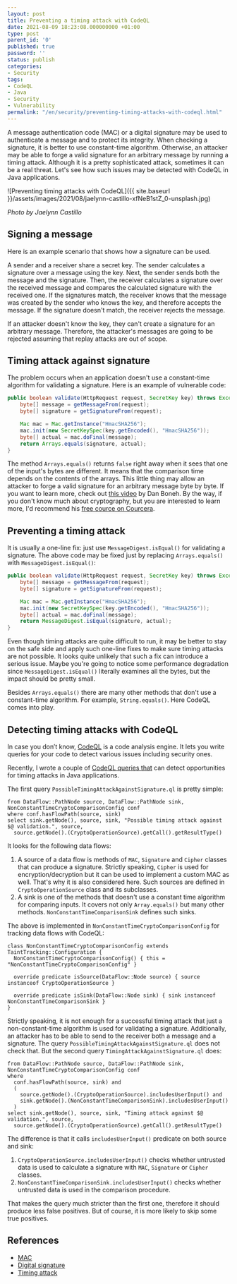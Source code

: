 ```yaml
---
layout: post
title: Preventing a timing attack with CodeQL
date: 2021-08-09 18:23:08.000000000 +01:00
type: post
parent_id: '0'
published: true
password: ''
status: publish
categories:
- Security
tags:
- CodeQL
- Java
- Security
- Vulnerability
permalink: "/en/security/preventing-timing-attacks-with-codeql.html"
---
```

A message authentication code (MAC) or a digital signature may be used to authenticate a message and to protect its integrity. When checking a signature, it is better to use constant-time algorithm. Otherwise, an attacker may be able to forge a valid signature for an arbitrary message by running a timing attack. Although it is a pretty sophisticated attack, sometimes it can be a real threat. Let's see how such issues may be detected with CodeQL in Java applications.

![Preventing timing attacks with CodeQL]({{ site.baseurl }}/assets/images/2021/08/jaelynn-castillo-xfNeB1stZ_0-unsplash.jpg)  

_Photo by Jaelynn Castillo_

  
  


## Signing a message

Here is an example scenario that shows how a signature can be used.

A sender and a receiver share a secret key. The sender calculates a signature over a message using the key. Next, the sender sends both the message and the signature. Then, the receiver calculates a signature over the received message and compares the calculated signature with the received one. If the signatures match, the receiver knows that the message was created by the sender who knows the key, and therefore accepts the message. If the signature doesn't match, the receiver rejects the message.

If an attacker doesn't know the key, they can't create a signature for an arbitrary message. Therefore, the attacker's messages are going to be rejected assuming that replay attacks are out of scope.

## Timing attack against signature

The problem occurs when an application doesn't use a constant-time algorithm for validating a signature. Here is an example of vulnerable code:

```java
public boolean validate(HttpRequest request, SecretKey key) throws Exception {
    byte[] message = getMessageFrom(request);
    byte[] signature = getSignatureFrom(request);

    Mac mac = Mac.getInstance("HmacSHA256");
    mac.init(new SecretKeySpec(key.getEncoded(), "HmacSHA256"));
    byte[] actual = mac.doFinal(message);
    return Arrays.equals(signature, actual);
}
```

The method `Arrays.equals()` returns `false` right away when it sees that one of the input's bytes are different. It means that the comparison time depends on the contents of the arrays. This little thing may allow an attacker to forge a valid signature for an arbitrary message byte by byte. If you want to learn more, check out [this video](https://www.coursera.org/lecture/crypto/timing-attacks-on-mac-verification-FHGW1) by Dan Boneh. By the way, if you don't know much about cryptography, but you are interested to learn more, I'd recommend his [free cource on Courcera](https://www.coursera.org/learn/crypto).

## Preventing a timing attack

It is usually a one-line fix: just use `MessageDigest.isEqual()` for validating a signature. The above code may be fixed just by replacing `Arrays.equals()` with `MessageDigest.isEqual()`:

```java
public boolean validate(HttpRequest request, SecretKey key) throws Exception {
    byte[] message = getMessageFrom(request);
    byte[] signature = getSignatureFrom(request);

    Mac mac = Mac.getInstance("HmacSHA256");
    mac.init(new SecretKeySpec(key.getEncoded(), "HmacSHA256"));
    byte[] actual = mac.doFinal(message);
    return MessageDigest.isEqual(signature, actual);
}
```

Even though timing attacks are quite difficult to run, it may be better to stay on the safe side and apply such one-line fixes to make sure timing attacks are not possible. It looks quite unlikely that such a fix can introduce a serious issue. Maybe you're going to notice some performance degradation since `MessageDigest.isEqual()` literally examines all the bytes, but the impact should be pretty small.

Besides `Arrays.equals()` there are many other methods that don't use a constant-time algorithm. For example, `String.equals()`. Here CodeQL comes into play.

## Detecting timing attacks with CodeQL

In case you don’t know, [CodeQL](https://securitylab.github.com/tools/codeql) is a code analysis engine. It lets you write queries for your code to detect various issues including security ones.

Recently, I wrote a couple of [CodeQL queries that](https://github.com/github/codeql/pull/6006) can detect opportunities for timing attacks in Java applications.

The first query `PossibleTimingAttackAgainstSignature.ql` is pretty simple:

```
from DataFlow::PathNode source, DataFlow::PathNode sink, NonConstantTimeCryptoComparisonConfig conf
where conf.hasFlowPath(source, sink)
select sink.getNode(), source, sink, "Possible timing attack against $@ validation.", source,
  source.getNode().(CryptoOperationSource).getCall().getResultType()
```

It looks for the following data flows:

1. A source of a data flow is methods of `MAC`, `Signature` and `Cipher` classes that can produce a signature. Strictly speaking, `Cipher` is used for encryption/decryption but it can be used to implement a custom MAC as well. That's why it is also considered here. Such sources are defined in `CryptoOperationSource` class and its subclasses.
2. A sink is one of the methods that doesn't use a constant time algorithm for comparing inputs. It covers not only `Array.equals()` but many other methods. `NonConstantTimeComparisonSink` defines such sinks.

The above is implemented in `NonConstantTimeCryptoComparisonConfig` for tracking data flows with CodeQL:

```
class NonConstantTimeCryptoComparisonConfig extends TaintTracking::Configuration {
  NonConstantTimeCryptoComparisonConfig() { this = "NonConstantTimeCryptoComparisonConfig" }

  override predicate isSource(DataFlow::Node source) { source instanceof CryptoOperationSource }

  override predicate isSink(DataFlow::Node sink) { sink instanceof NonConstantTimeComparisonSink }
}
```

Strictly speaking, it is not enough for a successful timing attack that just a non-constant-time algorithm is used for validating a signature. Additionally, an attacker has to be able to send to the receiver both a message and a signature. The query `PossibleTimingAttackAgainstSignature.ql` does not check that. But the second query `TimingAttackAgainstSignature.ql` does:

```
from DataFlow::PathNode source, DataFlow::PathNode sink, NonConstantTimeCryptoComparisonConfig conf
where
  conf.hasFlowPath(source, sink) and
  (
    source.getNode().(CryptoOperationSource).includesUserInput() and
    sink.getNode().(NonConstantTimeComparisonSink).includesUserInput()
  )
select sink.getNode(), source, sink, "Timing attack against $@ validation.", source,
  source.getNode().(CryptoOperationSource).getCall().getResultType()
```

The difference is that it calls `includesUserInput()` predicate on both source and sink:

1. `CryptoOperationSource.includesUserInput()` checks whether untrusted data is used to calculate a signature with `MAC`, `Signature` or `Cipher` classes.
2. `NonConstantTimeComparisonSink.includesUserInput()` checks whether untrusted data is used in the comparison procedure.

That makes the query much stricter than the first one, therefore it should produce less false positives. But of course, it is more likely to skip some true positives.

## References

- [MAC](https://en.wikipedia.org/wiki/Message_authentication_code)
- [Digital signature](https://en.wikipedia.org/wiki/Digital_signature)
- [Timing attack](https://en.wikipedia.org/wiki/Timing_attack)

